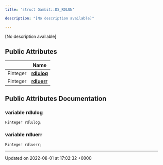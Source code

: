 ```yaml
---
title: 'struct Gambit::DS_RDLUN'

description: "[No description available]"

---
```









[No description available]

## Public Attributes

|                | Name           |
| -------------- | -------------- |
| Finteger | **[rdlulog](/documentation/code/classes/structgambit_1_1ds__rdlun/#variable-rdlulog)**  |
| Finteger | **[rdluerr](/documentation/code/classes/structgambit_1_1ds__rdlun/#variable-rdluerr)**  |

## Public Attributes Documentation

### variable rdlulog

```
Finteger rdlulog;
```


### variable rdluerr

```
Finteger rdluerr;
```


-------------------------------

Updated on 2022-08-01 at 17:02:32 +0000